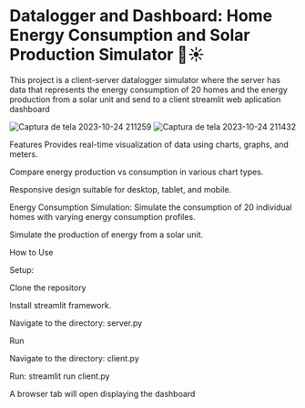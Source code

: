 # Datalogger and Dashboard: Home Energy Consumption and Solar Production Simulator 🏡☀️
This project is a client-server datalogger simulator where the server has data that represents the energy consumption of 20 homes and the energy production from a solar unit and send to a client streamlit web aplication dashboard

![Captura de tela 2023-10-24 211259](https://github.com/HorleyAS/streamlit-dashboard-and-datalogger/assets/62552802/e3a96ae3-0482-4d53-8ea5-5a378f42a293)
![Captura de tela 2023-10-24 211432](https://github.com/HorleyAS/streamlit-dashboard-and-datalogger/assets/62552802/6e722797-4c8c-4d34-9e8b-ee0e42c9b761)

Features
Provides real-time visualization of data using charts, graphs, and meters.

Compare energy production vs consumption in various chart types.

Responsive design suitable for desktop, tablet, and mobile.

Energy Consumption Simulation: Simulate the consumption of 20 individual homes with varying energy consumption profiles.

Simulate the production of energy from a solar unit.

How to Use

Setup:

Clone the repository

Install streamlit framework.

Navigate to the directory: server.py

Run

Navigate to the directory: client.py

Run: streamlit run client.py

A browser tab will open displaying the dashboard


